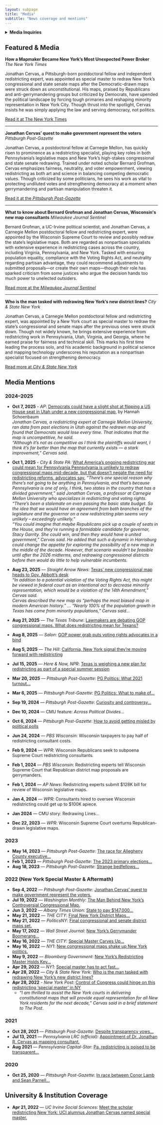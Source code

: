 ```yaml
---
layout: subpage
title: "Media"
subtitle: "News coverage and mentions"
---
```


<!-- Optional collapsible contact section (allowed HTML in Markdown) -->

<details>
  <summary><strong>Media Inquiries</strong></summary>

<address>
  <strong>Jonathan Cervas</strong><br>
  Assistant Teaching Professor<br>
  <a href="mailto:jcervas@andrew.cmu.edu">Email</a> · 
  <a href="tel:4122684519">412-268-4519</a>
</address>
</details>


## Featured & Media

**How a Mapmaker Became New York’s Most Unexpected Power Broker**
*The New York Times*

Jonathan Cervas, a Pittsburgh-born postdoctoral fellow and independent redistricting expert, was appointed as special master to redraw New York’s congressional and state senate maps after the Democratic-drawn maps were struck down as unconstitutional. His maps, praised by Republicans and anti-gerrymandering groups but criticized by Democrats, have upended the political landscape by forcing tough primaries and reshaping minority representation in New York City. Though thrust into the spotlight, Cervas insists he was simply applying the law and serving democracy, not politics.

[Read it at The New York Times](https://www.nytimes.com/2022/05/28/nyregion/jonathan-cervas-redistricting-maps-ny.html?unlocked_article_code=1.ek8.vcQB.1MWKUMJCGO5R&smid=url-share)

---

**Jonathan Cervas’ quest to make government represent the voters**
*Pittsburgh Post-Gazette*

Jonathan Cervas, a postdoctoral fellow at Carnegie Mellon, has quickly risen to prominence as a redistricting specialist, playing key roles in both Pennsylvania’s legislative maps and New York’s high-stakes congressional and state senate redrawing. Trained under noted scholar Bernard Grofman, Cervas emphasizes fairness, neutrality, and voter empowerment, viewing redistricting as both art and science in balancing competing democratic values. Though criticized by some politicians, he sees his work as vital to protecting undiluted votes and strengthening democracy at a moment when gerrymandering and partisan manipulation threaten it.

[Read it at the *Pittsburgh Post-Gazette*](https://www.post-gazette.com/news/politics-state/2022/09/04/jonathan-cervas-carnegie-mellon-census-redistricting-pa-legislative-districts/stories/202208310151)

---

**What to know about Bernard Grofman and Jonathan Cervas, Wisconsin's new map consultants**
*Milwaukee Journal Sentinel*

Bernard Grofman, a UC-Irvine political scientist, and Jonathan Cervas, a Carnegie Mellon postdoctoral fellow and redistricting expert, were appointed by the Wisconsin Supreme Court to review and possibly redraw the state’s legislative maps. Both are regarded as nonpartisan specialists with extensive experience in redistricting cases across the country, including Virginia, Pennsylvania, and New York. Tasked with ensuring population equality, compliance with the Voting Rights Act, and neutrality regarding partisan advantage, they could recommend adjustments to submitted proposals—or create their own maps—though their role has sparked criticism from some justices who argue the decision hands too much power to unelected outsiders.

[Read more at the *Milwaukee Journal Sentinel*](https://www.jsonline.com/story/news/politics/2024/01/02/wisconsins-new-maps-could-come-down-to-two-experts-who-are-they/72048291007/)

---

**Who is the man tasked with redrawing New York’s new district lines?**
*City & State New York*

Jonathan Cervas, a Carnegie Mellon postdoctoral fellow and redistricting expert, was appointed by a New York court as special master to redraw the state’s congressional and senate maps after the previous ones were struck down. Though not widely known, he brings extensive experience from redistricting work in Pennsylvania, Utah, Virginia, and Georgia, where he earned praise for fairness and technical skill. This marks his first time leading the process solo, and his academic background in political science and mapping technology underscores his reputation as a nonpartisan specialist focused on strengthening democracy.

<!-- NOTE: The link below points to jsonline.com in your original; if that's unintentional, replace with the correct City & State URL -->
[Read more at *City & State New York*](https://www.jsonline.com/story/news/politics/2024/01/02/wisconsins-new-maps-could-come-down-to-two-experts-who-are-they/72048291007/)

## Media Mentions

### 2024–2025

- **Oct 7, 2025** - *AP*: [Democrats could have a slight shot at flipping a US House seat in Utah under a new congressional map](https://apnews.com/article/utah-congressional-map-redistricting-democrats-5247fd0d90b5414fbfb393b3ff4e0bdd), by Hannah Schoenbaum  
  *Jonathan Cervas, a redistricting expert at Carnegie Mellon University, ran data from past elections in Utah against the redrawn map and found that Democrats would lose every time. That indicates that the map is uncompetitive, he said.*  
  *“Although it’s not as competitive as I think the plaintiffs would want, I think it’s far better than the map that currently exists — a stark improvement,” Cervas said.* 
- **Oct 1, 2025** - *City & State PA*: [What America’s ongoing redistricting war could mean for Pennsylvania Pennsylvania is unlikely to redraw congressional maps mid-decade, but that doesn’t negate the need for redistricting reforms, advocates say.](https://www.cityandstatepa.com/politics/2025/10/what-americas-ongoing-redistricting-war-could-mean-pennsylvania/408527/?oref=cspa-homepage-river) 
  *“There’s one special reason why there’s not going to be anything in Pennsylvania, and that’s because Pennsylvania is one of only, I think, two states in the country that has a divided government,” said Jonathan Cervas, a professor at Carnegie Mellon University who specializes in redistricting and voting rights. “There’s been a stalemate on even passing the basic state budget. So the idea that we would have an agreement from both branches of the legislature and the governor on a new redistricting plan seems very unlikely – exceedingly unlikely.”*  
  *“You could imagine that maybe Republicans pick up a couple of seats in the House, and they're running a formidable candidate for governor, Stacy Garrity. She could win, and then they would have a united government,” Cervas said. He added that such a dynamic in Harrisburg could change the appetite for exploring the possibility of a new map in the middle of the decade. However, that scenario wouldn’t be feasible until after the 2026 midterms, and redrawing congressional districts before then would do little to help vulnerable incumbents.*
- **Aug 23, 2025** — *Straight Arrow News*: [Texas’ new congressional map heads to Gov. Abbott’s desk](https://san.com/cc/texas-new-congressional-map-heads-to-gov-abbotts-desk/)  
  *“In addition to a potential violation of the Voting Rights Act, this might be viewed in federal court as an intentional act to decrease minority representation, which would be a violation of the 14th Amendment,” Cervas said.*  
  *Cervas described the new map as “perhaps the most biased map in modern American history.” … “Nearly 100% of the population growth in Texas has come from minority populations,” Cervas said…*

- **Aug 21, 2025** — *The Texas Tribune*: [Lawmakers are debating GOP congressional maps. What does redistricting mean for Texans?](https://www.texastribune.org/2025/08/21/texas-redistricting-congressional-map-texans/)

- **Aug 8, 2025** — *Salon*: [GOP power grab puts voting rights advocates in a bind](https://www.salon.com/2025/08/08/gop-power-grab-puts-anti-gerrymandering-advocates-in-a-bind/)

- **Aug 5, 2025** — *The Hill*: [California, New York signal they’re moving forward with redistricting](https://thehill.com/homenews/campaign/5437566-california-new-york-redistricting/)

- **Jul 15, 2025** — *Here & Now, NPR*: [Texas is weighing a new plan for redistricting as part of a special summer session](https://www.wbur.org/hereandnow/2025/07/15/texas-redistricting)

- **Mar 20, 2025** — *Pittsburgh Post-Gazette*: [PG Politics: What 2021 turnout…](https://www.post-gazette.com/news/politics-local/2025/03/20/pittsburgh-mayor-primary-voter-turnout/stories/202503190073?cid=search)

- **Mar 6, 2025** — *Pittsburgh Post-Gazette*: [PG Politics: What to make of…](https://www.post-gazette.com/news/politics-local/2025/03/06/pittsburgh-mayor-gainey-oconnor-donors/stories/202503060093)

- **Sep 19, 2024** — *Pittsburgh Post-Gazette*: [Curiosity and controversy…](https://www.post-gazette.com/news/election-2024/2024/09/19/pittsburgh-college-voters-pitt-carnegie-mellon-duquesne/stories/202409170220?cid=search)

- **Dec 10, 2024** — CMU feature: *Across Political Divides…*

- **Oct 6, 2024** — *Pittsburgh Post-Gazette*: [How to avoid getting misled by political polls](https://www.post-gazette.com/news/election-2024/2024/10/06/political-polling-stories-margin-or-error-candidate-leads/stories/202410040076?cid=search)

- **Jun 24, 2024** — *PBS Wisconsin*: Wisconsin taxpayers to pay half of redistricting consultant costs.

- **Feb 9, 2024** — *WPR*: Wisconsin Republicans seek to subpoena Supreme Court redistricting consultants.

- **Feb 1, 2024** — *PBS Wisconsin*: Redistricting experts tell Wisconsin Supreme Court that Republican district map proposals are gerrymanders.  
- **Feb 1, 2024** — *AP News*: Redistricting experts submit $128K bill for review of Wisconsin legislative maps.  
- **Jan 4, 2024** — *WPR*: Consultants hired to oversee Wisconsin redistricting could get up to $100K apiece.  
- **Jan 2024** — CMU story: Redrawing Lines…  
- **Dec 22, 2023** — *WPR*: Wisconsin Supreme Court overturns Republican-drawn legislative maps.

### 2023
- **May 14, 2023** — *Pittsburgh Post-Gazette*: [The race for Allegheny County executive…](https://www.post-gazette.com/news/politics-local/2023/05/14/sara-innamorato-2023-allegheny-county-executive-race/stories/202305140104?cid=search)
- **Feb 1, 2023** — *Pittsburgh Post-Gazette*: [The 2023 primary elections…](https://www.post-gazette.com/news/politics-local/2023/02/01/pittsburgh-allegheny-county-2023-primary-elections-voters/stories/202301310119?cid=search)
- **Aug 18, 2023** — *Pittsburgh Post-Gazette*: [Strange bedfellows…](https://www.post-gazette.com/news/politics-local/2023/08/18/district-attorney-race-zappala-dugan-election-republican-democrat-forward/stories/202308180104?cid=search)

### 2022 (New York Special Master & Aftermath)
- **Sep 4, 2022** — *Pittsburgh Post-Gazette*: [Jonathan Cervas’ quest to make government represent the voters.](https://www.post-gazette.com/news/politics-state/2022/09/04/jonathan-cervas-carnegie-mellon-census-redistricting-pa-legislative-districts/stories/202208310151)  
- **Jul 19, 2022** — *Washington Monthly*: [The Man Behind New York’s Controversial Congressional Map.](https://washingtonmonthly.com/2022/07/19/the-man-behind-new-yorks-controversial-congressional-map/)  
- **Jun 3, 2022** — *Albany Times Union*: [State to pay $147,000…](https://www.timesunion.com/state/article/State-to-pay-147-000-for-special-master-and-17213013.php)  
- **May 21, 2022** — *THE CITY*: [Final New York District Maps…](https://www.thecity.nyc/politics/2022/5/21/23136032/final-new-york-district-maps-chaotic-election-season)  
- **May 21, 2022** — *PoliticsNY*: [Final congressional and senate district maps set.](https://politicsny.com/2022/05/21/final-congressional-and-senate-district-maps-set/)  
- **May 17, 2022** — *Wall Street Journal*: [New York’s Gerrymander Boomerang…](https://www.wsj.com/opinion/new-yorks-gerrymander-boomerang-albany-special-master-redistricting-map-jonathan-cervas-democrats-11652818602)  
- **May 16, 2022** — *THE CITY*: [Special Master Carves Up…](https://www.thecity.nyc/politics/2022/5/16/23100628/special-master-carves-up-new-york-congressional-state-senate-seats-new-maps)  
- **May 16, 2022** — *NY1*: [New congressional maps shake up New York politics.](https://www.ny1.com/nyc/all-boroughs/politics/2022/05/16/new-congressional-maps-shake-up-new-york-politics)  
- **May 9, 2022** — *Bloomberg Government*: [New York’s Redistricting Master Holds Key…](https://about.bgov.com/insights/news/new-yorks-redistricting-master-holds-key-to-congressional-power/)  
- **Apr 29, 2022** — *NY1*: [Special master has to act fast…](https://www.ny1.com/nyc/all-boroughs/politics/2022/04/29/special-master-has-to-act-fast-on-new-legislative-maps)  
- **Apr 28, 2022** — *City & State New York*: [Who is the man tasked with redrawing New York’s new district lines?](https://www.cityandstateny.com/politics/2022/04/who-man-tasked-redrawing-new-yorks-new-district-lines/365858/)
- **Apr 28, 2022** - *New York Post*: [Control of Congress could hinge on this redistricting ‘special master’ in NY](https://nypost.com/2022/04/28/control-of-congress-could-hinge-on-this-redistricting-special-master-in-ny/)
  - *“I am thrilled to assist the New York courts in delivering constitutional maps that will provide equal representation for all New York residents for the next decade,” Cervas said in a brief statement to The Post.*

### 2021
- **Oct 28, 2021** — *Pittsburgh Post-Gazette*: [Despite transparency vows…](https://www.post-gazette.com/news/politics-state/2021/10/28/pennsylvania-congressional-redistricting-2021-nordenberg-pa-transparency/stories/202110280118?cid=search)  
- **Jul 13, 2021** — *Pennsylvania LRC (official)*: [Appointment of Dr. Jonathan R. Cervas as mapping consultant.](https://www.redistricting.state.pa.us/Resources/GIS/2021-07-13%20LRC%20Appointment%20of%20Dr%20Jonathan%20R%20Cervas.pdf)  
- **Aug 2021** — *Pennsylvania Capital-Star*: [Pa. redistricting is poised to be transparent…](https://www.penncapital-star.com/government-politics/pa-redistricting-is-poised-to-be-transparent-will-it-be-fair/)

### 2020
- **Oct 25, 2020** — *Pittsburgh Post-Gazette*: [In race between Conor Lamb and Sean Parnell…](https://www.post-gazette.com/news/politics-nation/2020/10/25/Conor-Lamb-Sean-Parnell-17th-Congressional-District-Trump-Pelosi/stories/202010250003?cid=search)

## University & Institution Coverage
- **Apr 21, 2022** — *UC Irvine Social Sciences*: [Meet the scholar redistricting New York: UCI alumnus Jonathan Cervas named special master.](https://www.socsci.uci.edu/newsevents/news/2022/2022-04-21-cervas.php)
